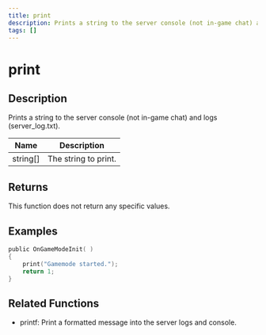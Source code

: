 ```yaml
---
title: print
description: Prints a string to the server console (not in-game chat) and logs (server_log.
tags: []
---
```


# print

<TagLinks />

## Description

Prints a string to the server console (not in-game chat) and logs (server_log.txt).


| Name | Description |
|------|-------------|
|string[] | The string to print.|


## Returns

This function does not return any specific values.


## Examples


```c
public OnGameModeInit( )
{
    print("Gamemode started.");
    return 1;
}
```


## Related Functions


-  printf: Print a formatted message into the server logs and console.